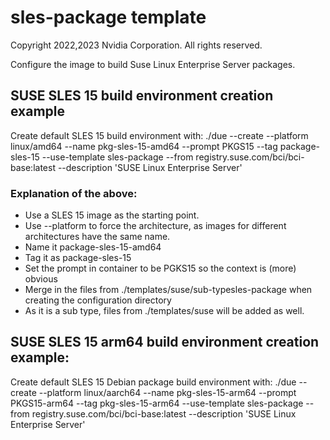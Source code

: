 # sles-package template
Copyright 2022,2023 Nvidia Corporation.  All rights reserved.

Configure the image to build Suse Linux Enterprise Server packages.

## SUSE SLES 15 build environment creation example
Create default SLES 15 build environment with: ./due --create --platform linux/amd64    --name pkg-sles-15-amd64       --prompt PKGS15       --tag package-sles-15         --use-template sles-package      --from registry.suse.com/bci/bci-base:latest --description 'SUSE Linux Enterprise Server'  

### Explanation of the above:
  * Use a SLES 15 image as the starting point.
  * Use --platform to force the architecture, as images for different architectures have the same name.
  * Name it package-sles-15-amd64
  * Tag it as package-sles-15
  * Set the prompt in container to be PGKS15 so the context is (more) obvious
  * Merge in the files from ./templates/suse/sub-typesles-package when creating the configuration directory
  *  As it is a sub type, files from ./templates/suse will be added as well.
  
## SUSE SLES 15 arm64 build environment creation example:
Create default SLES 15 Debian package build environment with: ./due --create --platform linux/aarch64  --name pkg-sles-15-arm64       --prompt PKGS15-arm64 --tag pkg-sles-15-arm64       --use-template sles-package      --from registry.suse.com/bci/bci-base:latest --description 'SUSE Linux Enterprise Server'  

